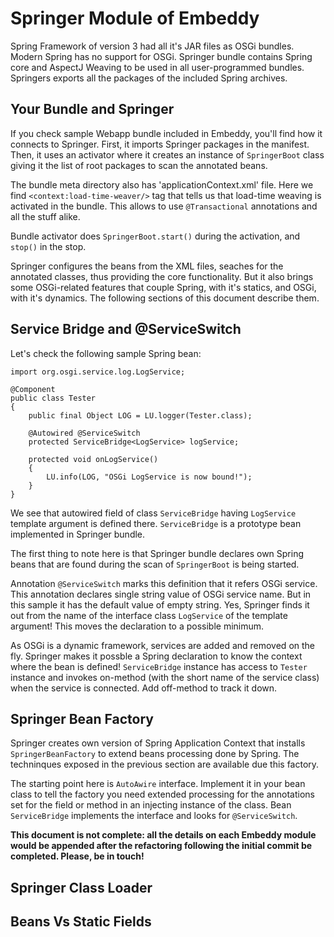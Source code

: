 # Springer Module of Embeddy

Spring Framework of version 3 had all it's JAR files as OSGi bundles. Modern Spring
has no support for OSGi. Springer bundle contains Spring core and AspectJ Weaving to
be used in all user-programmed bundles. Springers exports all the packages of
the included Spring archives.


## Your Bundle and Springer

If you check sample Webapp bundle included in Embeddy, you'll find how it
connects to Springer. First, it imports Springer packages in the manifest.
Then, it uses an activator where it creates an instance of `SpringerBoot`
class giving it the list of root packages to scan the annotated beans.

The bundle meta directory also has 'applicationContext.xml' file. Here
we find `<context:load-time-weaver/>` tag that tells us that load-time
weaving is activated in the bundle. This allows to use `@Transactional`
annotations and all the stuff alike.

Bundle activator does `SpringerBoot.start()` during the activation,
and `stop()` in the stop.

Springer configures the beans from the XML files, seaches for the annotated
classes, thus providing the core functionality. But it also brings some
OSGi-related features that couple Spring, with it's statics, and OSGi,
with it's dynamics. The following sections of this document describe them.


## Service Bridge and @ServiceSwitch

Let's check the following sample Spring bean:

	import org.osgi.service.log.LogService;
		
	@Component
	public class Tester
	{
		public final Object LOG = LU.logger(Tester.class);
		
		@Autowired @ServiceSwitch
		protected ServiceBridge<LogService> logService;
		
		protected void onLogService()
		{
			LU.info(LOG, "OSGi LogService is now bound!");
		}
	}

We see that autowired field of class `ServiceBridge` having `LogService`
template argument is defined there. `ServiceBridge` is a prototype bean
implemented in Springer bundle. 

The first thing to note here is that Springer bundle declares own Spring
beans that are found during the scan of `SpringerBoot` is being started.

Annotation `@ServiceSwitch` marks this definition that it refers OSGi service. 
This annotation declares single string value of OSGi service name. But in this
sample it has the default value of empty string. Yes, Springer finds it out
from the name of the interface class `LogService` of the template argument!
This moves the declaration to a possible minimum.
 
As OSGi is a dynamic framework, services are added and removed on the fly.
Springer makes it possble a Spring declaration to know the context where
the bean is defined! `ServiceBridge` instance has access to `Tester` instance
and invokes on-method (with the short name of the service class) when the service 
is connected. Add off-method to track it down.


## Springer Bean Factory

Springer creates own version of Spring Application Context that installs 
`SpringerBeanFactory` to extend beans processing done by Spring. The techninques
exposed in the previous section are available due this factory.

The starting point here is `AutoAwire` interface. Implement it in your bean 
class to tell the factory you need extended processing for the annotations
set for the field or method in an injecting instance of the class. Bean
`ServiceBridge` implements the interface and looks for `@ServiceSwitch`.


**This document is not complete: all the details on each Embeddy module would
be appended after the refactoring following the initial commit be completed.
Please, be in touch!**


## Springer Class Loader


## Beans Vs Static Fields
